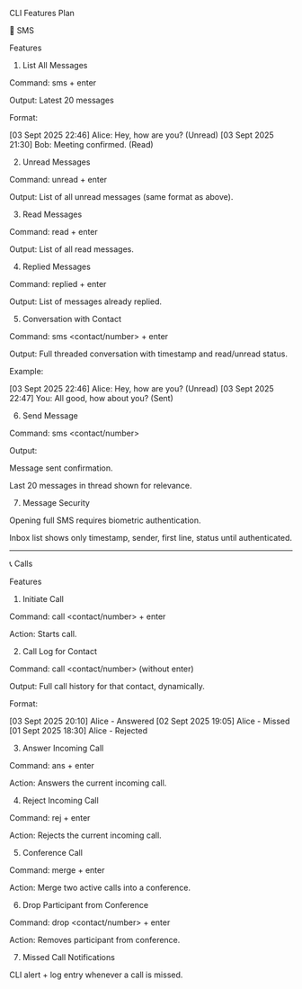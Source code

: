 CLI Features Plan

📩 SMS

Features

1. List All Messages

Command: sms + enter

Output: Latest 20 messages

Format:

[03 Sept 2025 22:46] Alice: Hey, how are you? (Unread)
[03 Sept 2025 21:30] Bob: Meeting confirmed. (Read)



2. Unread Messages

Command: unread + enter

Output: List of all unread messages (same format as above).



3. Read Messages

Command: read + enter

Output: List of all read messages.



4. Replied Messages

Command: replied + enter

Output: List of messages already replied.



5. Conversation with Contact

Command: sms <contact/number> + enter

Output: Full threaded conversation with timestamp and read/unread status.

Example:

[03 Sept 2025 22:46] Alice: Hey, how are you? (Unread)
[03 Sept 2025 22:47] You: All good, how about you? (Sent)



6. Send Message

Command: sms <contact/number> <message>

Output:

Message sent confirmation.

Last 20 messages in thread shown for relevance.




7. Message Security

Opening full SMS requires biometric authentication.

Inbox list shows only timestamp, sender, first line, status until authenticated.





---

📞 Calls

Features

1. Initiate Call

Command: call <contact/number> + enter

Action: Starts call.



2. Call Log for Contact

Command: call <contact/number> (without enter)

Output: Full call history for that contact, dynamically.

Format:

[03 Sept 2025 20:10] Alice - Answered
[02 Sept 2025 19:05] Alice - Missed
[01 Sept 2025 18:30] Alice - Rejected



3. Answer Incoming Call

Command: ans + enter

Action: Answers the current incoming call.



4. Reject Incoming Call

Command: rej + enter

Action: Rejects the current incoming call.



5. Conference Call

Command: merge + enter

Action: Merge two active calls into a conference.



6. Drop Participant from Conference

Command: drop <contact/number> + enter

Action: Removes participant from conference.



7. Missed Call Notifications

CLI alert + log entry whenever a call is missed.

